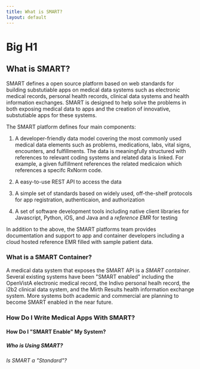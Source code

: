 ```yaml
---
title: What is SMART?
layout: default
---
```


# Big H1

## What is SMART?

SMART defines a open source platform based on web standards for building
substutiable apps on medical data systems such as electronic medical records,
personal health records, clinical data systems and health information
exchanges. SMART is designed to help solve the problems in both exposing
medical data to apps and the creation of innovative, substutiable apps for
these systems.

The SMART platform defines four main components:

1. A developer-friendly data model covering the most commonly used medical data
elements such as problems, medications, labs, vital signs, encounters, and
fulfillments. The data is meaningfully structured with references to relevant
coding systems and related data is linked. For example, a given fulfillment
references the related medicaion which references a specifc RxNorm code.

2. A easy-to-use REST API to access the data

3. A simple set of standards based on widely used, off-the-shelf protocols for
app registration, authenticaion, and authorization

4. A set of software development tools including native client libraries for
Javascript, Python, iOS, and Java and a _reference EMR_ for testing

In addition to the above, the SMART platforms team provides documentation and
support to app and container developers including a cloud hosted reference EMR
filled with sample patient data.


### What is a SMART Container?

A medical data system that exposes the SMART API is a _SMART container_.
Several existing systems have been "SMART enabled" including the OpenVistA
electronic medical record, the Indivo personal healh record, the i2b2 clinical
data system, and the Mirth Results health information exchange system. More
systems both academic and commercial are planning to become SMART enabled in
the near future.


### How Do I Write Medical Apps With SMART?


#### How Do I "SMART Enable" My System?


##### Who is Using SMART?


###### Is SMART a "Standard"?
